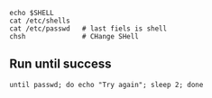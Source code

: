 
```
echo $SHELL
cat /etc/shells
cat /etc/passwd   # last fiels is shell
chsh              # CHange SHell
```

## Run until success

    until passwd; do echo "Try again"; sleep 2; done

